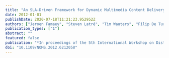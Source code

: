 ```yaml
---
title: "An SLA-Driven Framework for Dynamic Multimedia Content Delivery Federations"
date: 2012-01-01
publishDate: 2020-07-18T11:21:23.952952Z
authors: ["Jeroen Famaey", "Steven Latré", "Tim Wauters", "Filip De Turck"]
publication_types: ["1"]
abstract: ""
featured: false
publication: "*In proceedings of the 5th International Workshop on Distributed Autonomous Network Management Systems (DANMS)*"
doi: "10.1109/NOMS.2012.6212058"
---
```


